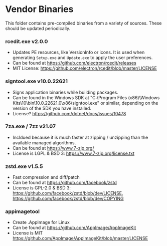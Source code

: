 # Vendor Binaries
This folder contains pre-compiled binaries from a variety of sources. These should be updated periodically.

### rcedit.exe v2.0.0
- Updates PE resources, like VersionInfo or icons. It is used when generating `Setup.exe` and `Update.exe` to apply the user preferences.
- Can be found at https://github.com/electron/rcedit/releases
- MIT License: https://github.com/electron/rcedit/blob/master/LICENSE

### signtool.exe v10.0.22621
- Signs application binaries while building packages.
- Can be found in the Windows SDK at "C:\Program Files (x86)\Windows Kits\10\bin\10.0.22621.0\x86\signtool.exe" or similar, depending on the version of the SDK you have installed.
- License? https://github.com/dotnet/docs/issues/10478

### 7za.exe / 7zz v21.07
- Incldued because it is much faster at zipping / unzipping than the available managed algorithms.
- Can be found at https://www.7-zip.org/
- License is LGPL & BSD 3: https://www.7-zip.org/license.txt

### zstd.exe v1.5.5
- Fast compression and diff/patch
- Can be found at https://github.com/facebook/zstd
- License is GPL-2.0 & BSD 3: https://github.com/facebook/zstd/blob/dev/LICENSE, https://github.com/facebook/zstd/blob/dev/COPYING

### appimagetool
- Create .AppImage for Linux
- Can be found at https://github.com/AppImage/AppImageKit
- License is MIT https://github.com/AppImage/AppImageKit/blob/master/LICENSE
